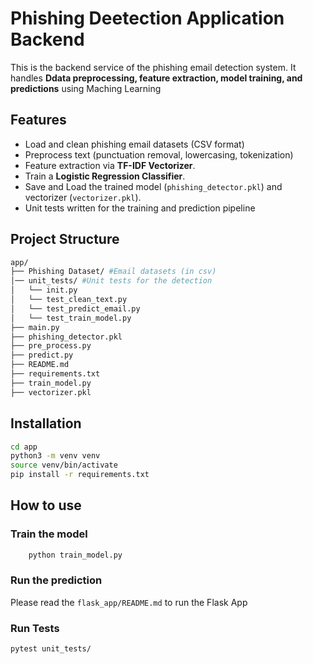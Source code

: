 # Phishing Deetection Application Backend

This is the backend service of the phishing email detection system.
It handles **Ddata preprocessing, feature extraction, model training, and predictions** using Maching Learning

## Features

- Load and clean phishing email datasets (CSV format)
- Preprocess text (punctuation removal, lowercasing, tokenization)
- Feature extraction via **TF-IDF Vectorizer**.
- Train a **Logistic Regression Classifier**.
- Save and Load the trained model (`phishing_detector.pkl`) and vectorizer (`vectorizer.pkl`).
- Unit tests written for the training and prediction pipeline

## Project Structure

```bash
app/
├── Phishing Dataset/ #Email datasets (in csv)
│── unit_tests/ #Unit tests for the detection
│   └── init.py
│   └── test_clean_text.py
│   └── test_predict_email.py
│   └── test_train_model.py
├── main.py
├── phishing_detector.pkl
├── pre_process.py
├── predict.py
├── README.md
├── requirements.txt
├── train_model.py
├── vectorizer.pkl

````

## Installation

```bash
cd app
python3 -m venv venv
source venv/bin/activate
pip install -r requirements.txt
```

## How to use

### Train the model
```bash
    python train_model.py
```
### Run the prediction

Please read the `flask_app/README.md` to run the Flask App
### Run Tests

```bash
pytest unit_tests/
```
